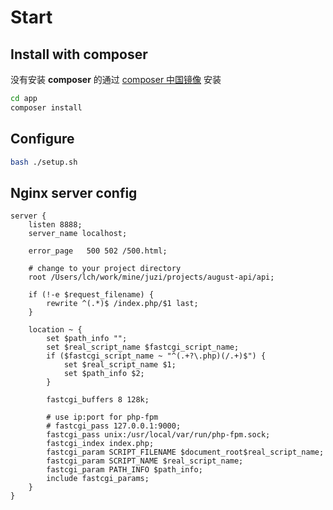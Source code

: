 # Start

## Install with composer

没有安装 **composer** 的通过 [composer 中国镜像](http://www.phpcomposer.com/) 安装

``` bash
cd app
composer install
```

## Configure

```bash
bash ./setup.sh
```

## Nginx server config

```
server {
    listen 8888;
    server_name localhost;

    error_page   500 502 /500.html;

    # change to your project directory
    root /Users/lch/work/mine/juzi/projects/august-api/api;

    if (!-e $request_filename) {
        rewrite ^(.*)$ /index.php/$1 last;
    }

    location ~ {
        set $path_info "";
        set $real_script_name $fastcgi_script_name;
        if ($fastcgi_script_name ~ "^(.+?\.php)(/.+)$") {
            set $real_script_name $1;
            set $path_info $2;
        }

        fastcgi_buffers 8 128k;

        # use ip:port for php-fpm
        # fastcgi_pass 127.0.0.1:9000;
        fastcgi_pass unix:/usr/local/var/run/php-fpm.sock;
        fastcgi_index index.php;
        fastcgi_param SCRIPT_FILENAME $document_root$real_script_name;
        fastcgi_param SCRIPT_NAME $real_script_name;
        fastcgi_param PATH_INFO $path_info;
        include fastcgi_params;
    }
}
```
